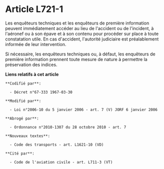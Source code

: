 # Article L721-1

Les enquêteurs techniques et les enquêteurs de première information peuvent immédiatement accéder au lieu de l'accident ou de
l'incident, à l'aéronef ou à son épave et à son contenu pour procéder sur place à toute constatation utile. En cas
d'accident, l'autorité judiciaire est préalablement informée de leur intervention.

Si nécessaire, les enquêteurs techniques ou, à défaut, les enquêteurs de première information prennent toute mesure de nature
à permettre la préservation des indices.

**Liens relatifs à cet article**

	**Codifié par**:

	  - Décret n°67-333 1967-03-30

	**Modifié par**:

	  - Loi n°2006-10 du 5 janvier 2006 - art. 7 (V) JORF 6 janvier 2006

	**Abrogé par**:

	  - Ordonnance n°2010-1307 du 28 octobre 2010 - art. 7

	**Nouveaux textes**:

	  - Code des transports - art. L1621-10 (VD)

	**Cité par**:

	  - Code de l'aviation civile - art. L711-3 (VT)

